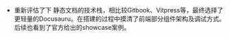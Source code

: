 - 重新评估了下 静态文档的技术栈，相比较Gitbook、Vitpress等，最终选择了更轻量的Docusauru。在搭建的过程中摸清了前端部分组件架构及调试方式。后续也看到了官方给出的showcase案例。